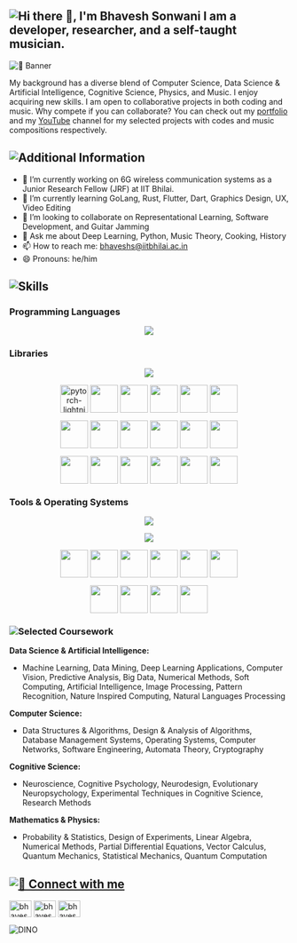 ## ![Hi there 👋, I'm Bhavesh Sonwani I am a developer, researcher, and a self-taught musician.](https://readme-typing-svg.demolab.com?font=Fira+Code&duration=1000&pause=1000&width=435&lines=Hi+there+%F0%9F%91%8B%2C+I'm+Bhavesh+Sonwani;I+am+a+developer%2C+researcher%2C+and;a+self-taught+musician.)


![🔗 Banner](https://github.com/s10bhavesh/s10bhavesh.github.io/blob/3d2f62428555bb52a1ecbca1b831992e647ae977/images/bhavesh-banner-w-pic.png)


My background has a diverse blend of Computer Science, Data Science & Artificial Intelligence, Cognitive Science, Physics, and Music. I enjoy acquiring new skills. I am open to collaborative projects in both coding and music. Why compete if you can collaborate? You can check out my [portfolio](https://s10bhavesh.github.io "portfolio") and my [YouTube](https://www.youtube.com/@TheSonicBlues999 "youtube-channel") channel for my selected projects with codes and music compositions respectively.


## ![Additional Information](https://readme-typing-svg.demolab.com?font=Fira+Code&duration=2000&pause=1000&width=435&lines=Additional+Information)

- 🔭 I’m currently working on 6G wireless communication systems as a Junior Research Fellow (JRF) at IIT Bhilai. 
- 🌱 I’m currently learning GoLang, Rust, Flutter, Dart, Graphics Design, UX, Video Editing 
- 👯 I’m looking to collaborate on Representational Learning, Software Development, and Guitar Jamming 
- 💬 Ask me about Deep Learning, Python, Music Theory, Cooking, History 
- 📫 How to reach me: bhaveshs@iitbhilai.ac.in 
- 😄 Pronouns: he/him 


## ![Skills](https://readme-typing-svg.demolab.com?font=Fira+Code&duration=2000&pause=1000&width=435&lines=Skills)

### **Programming Languages**
<p align="center">
  <a href="https://skillicons.dev">
    <img src="https://skillicons.dev/icons?i=py,matlab,c,cpp,r,octave,fortran,bash,powershell,mysql,flutter,js,html,css,latex&perline=5" />
  </a>
</p>


### **Libraries**
<p align="center">
  <a href="https://skillicons.dev">
    <img src="https://skillicons.dev/icons?i=pytorch,tensorflow,flask,fastapi,sqlite,qt&perline=7" />
  </a>
</p>
<p align="center">
<a href="#" target="blank"><img align="center" src="https://github.com/s10bhavesh/s10bhavesh.github.io/blob/7c79113742f9bddce2eca0cf247fa921c683cacf/icons/pl.png" alt="pytorch-lightning" height="50" width="50" /></a>
<a href="#" target="blank"><img align="center" src="https://github.com/s10bhavesh/s10bhavesh.github.io/blob/7c79113742f9bddce2eca0cf247fa921c683cacf/icons/pyg.png" alt="" height="50" width="50" /></a>
<a href="#" target="blank"><img align="center" src="https://github.com/s10bhavesh/s10bhavesh.github.io/blob/7c79113742f9bddce2eca0cf247fa921c683cacf/icons/opencv.png" alt="" height="50" width="50" /></a>
<a href="#" target="blank"><img align="center" src="https://github.com/s10bhavesh/s10bhavesh.github.io/blob/7c79113742f9bddce2eca0cf247fa921c683cacf/icons/np2.png" alt="" height="50" width="50" /></a>
<a href="#" target="blank"><img align="center" src="https://github.com/s10bhavesh/s10bhavesh.github.io/blob/7c79113742f9bddce2eca0cf247fa921c683cacf/icons/keras.png" alt="" height="50" width="50" /></a>
<a href="#" target="blank"><img align="center" src="https://github.com/s10bhavesh/s10bhavesh.github.io/blob/7c79113742f9bddce2eca0cf247fa921c683cacf/icons/sklearn.png" alt="" height="50" width="50" /></a>


<p align="center">
<a href="#" target="blank"><img align="center" src="https://github.com/s10bhavesh/s10bhavesh.github.io/blob/2b37e9fbd03a1d68e1e3713cea2874a211f26ecf/icons/matplotlib2.png" alt="" height="50" width="50" /></a>
<a href="#" target="blank"><img align="center" src="https://github.com/s10bhavesh/s10bhavesh.github.io/blob/7c79113742f9bddce2eca0cf247fa921c683cacf/icons/seaborn.svg" alt="" height="50" width="50" /></a>
<a href="#" target="blank"><img align="center" src="https://github.com/s10bhavesh/s10bhavesh.github.io/blob/7c79113742f9bddce2eca0cf247fa921c683cacf/icons/pandas.png" alt="" height="50" width="50" /></a>
<a href="#" target="blank"><img align="center" src="https://github.com/s10bhavesh/s10bhavesh.github.io/blob/7c79113742f9bddce2eca0cf247fa921c683cacf/icons/json.png" alt="" height="50" width="50" /></a>
<a href="#" target="blank"><img align="center" src="https://github.com/s10bhavesh/s10bhavesh.github.io/blob/7c79113742f9bddce2eca0cf247fa921c683cacf/icons/py_requests.png" alt="" height="50" width="50" /></a>
<a href="#" target="blank"><img align="center" src="https://github.com/s10bhavesh/s10bhavesh.github.io/blob/7c79113742f9bddce2eca0cf247fa921c683cacf/icons/py_requests.png" alt="" height="50" width="50" /></a>

<p align="center">
<a href="#" target="blank"><img align="center" src="https://github.com/s10bhavesh/s10bhavesh.github.io/blob/7c79113742f9bddce2eca0cf247fa921c683cacf/icons/sympy.png" alt="" height="50" width="50" /></a>
<a href="#" target="blank"><img align="center" src="https://github.com/s10bhavesh/s10bhavesh.github.io/blob/7c79113742f9bddce2eca0cf247fa921c683cacf/icons/scipy.png" alt="" height="50" width="50" /></a>
<a href="#" target="blank"><img align="center" src="https://github.com/s10bhavesh/s10bhavesh.github.io/blob/7c79113742f9bddce2eca0cf247fa921c683cacf/icons/scapy.png" alt="" height="50" width="50" /></a>
<a href="#" target="blank"><img align="center" src="https://github.com/s10bhavesh/s10bhavesh.github.io/blob/7c79113742f9bddce2eca0cf247fa921c683cacf/icons/pysimplegui.png" alt="" height="50" width="50" /></a>
<a href="#" target="blank"><img align="center" src="https://github.com/s10bhavesh/s10bhavesh.github.io/blob/7c79113742f9bddce2eca0cf247fa921c683cacf/icons/apache_spark.png" alt="" height="50" width="50" /></a>
<a href="#" target="blank"><img align="center" src="https://github.com/s10bhavesh/s10bhavesh.github.io/blob/7c79113742f9bddce2eca0cf247fa921c683cacf/icons/hadoop.png" alt="" height="50" width="50" /></a>
<!-- <p align="center"> -->


<!--
<a href="#" target="blank"><img align="center" src="https://github.com/s10bhavesh/s10bhavesh.github.io/blob/7c79113742f9bddce2eca0cf247fa921c683cacf/icons/flask.png" alt="" height="40" width="40" /></a>

<a href="#" target="blank"><img align="center" src="https://github.com/s10bhavesh/s10bhavesh.github.io/blob/7c79113742f9bddce2eca0cf247fa921c683cacf/icons/tf.png" alt="" height="40" width="40" /></a>  

<a href="#" target="blank"><img align="center" src="" alt="" height="50" width="50" /></a>

- Inkscape, Wireshark, OpenSesame, Tobii Eye Tracker, PyGaze, MS Office, LibreOffice, FL Studio, Audacity, GIMP

- PyTorch Lightning, PyTorch Geometric, Keras, OpenCV, DLib, Requests, Sockets, JSON, Scapy, Scikit-learn, Pandas, OS, Matplotlib, Numpy, PyQt5, PySimpleGUI, Scipy, SymPy, Seaborn, PyPhysim, Apache Spark MLlib, Hadoop
-->


### **Tools & Operating Systems**
<p align="center">
  <a href="https://skillicons.dev">
    <img src="https://skillicons.dev/icons?i=vscode,vim,docker,github,git,githubactions&perline=7" />
  </a>
</p>
<p align="center">
  <a href="https://skillicons.dev">
    <img src="https://skillicons.dev/icons?i=linux,nginx,cmake,stackoverflow,svg,blender,raspberrypi&perline=7" />
  </a>
</p>
<p align="center">
<a href="#" target="blank"><img align="center" src="https://github.com/s10bhavesh/s10bhavesh.github.io/blob/c4d191fe65b8f1ec09df00a99e70721f52866d94/icons/spss.jpg" alt="" height="50" width="50" /></a>
<a href="#" target="blank"><img align="center" src="https://github.com/s10bhavesh/s10bhavesh.github.io/blob/2fb89791f2f1859656cfbf9f224addbf388f64fa/icons/wireshark.png" alt="" height="50" width="50" /></a>
<a href="#" target="blank"><img align="center" src="https://github.com/s10bhavesh/s10bhavesh.github.io/blob/2fb89791f2f1859656cfbf9f224addbf388f64fa/icons/inkscape.png" alt="" height="50" width="50" /></a>
<a href="#" target="blank"><img align="center" src="https://github.com/s10bhavesh/s10bhavesh.github.io/blob/2fb89791f2f1859656cfbf9f224addbf388f64fa/icons/gimp.png" alt="" height="50" width="50" /></a>
<a href="#" target="blank"><img align="center" src="https://github.com/s10bhavesh/s10bhavesh.github.io/blob/2fb89791f2f1859656cfbf9f224addbf388f64fa/icons/audacity.png" alt="" height="50" width="50" /></a>
<a href="#" target="blank"><img align="center" src="https://github.com/s10bhavesh/s10bhavesh.github.io/blob/2fb89791f2f1859656cfbf9f224addbf388f64fa/icons/flstudio.jpeg" alt="" height="50" width="50" /></a>


<p align="center">
<a href="#" target="blank"><img align="center" src="https://github.com/s10bhavesh/s10bhavesh.github.io/blob/2fb89791f2f1859656cfbf9f224addbf388f64fa/icons/opensesame.png" alt="" height="50" width="50" /></a>
<a href="#" target="blank"><img align="center" src="https://github.com/s10bhavesh/s10bhavesh.github.io/blob/2fb89791f2f1859656cfbf9f224addbf388f64fa/icons/tobii.png" alt="" height="50" width="50" /></a>
<a href="#" target="blank"><img align="center" src="https://github.com/s10bhavesh/s10bhavesh.github.io/blob/2fb89791f2f1859656cfbf9f224addbf388f64fa/icons/libreoffice.png" alt="" height="50" width="50" /></a>
<a href="#" target="blank"><img align="center" src="https://github.com/s10bhavesh/s10bhavesh.github.io/blob/2fb89791f2f1859656cfbf9f224addbf388f64fa/icons/msoffice.png" alt="" height="50" width="50" /></a>



### ![Selected Coursework](https://readme-typing-svg.demolab.com?font=Fira+Code&duration=2000&pause=1000&width=435&lines=Selected+Coursework)

**Data Science & Artificial Intelligence:** 

- Machine Learning, Data Mining, Deep Learning Applications, Computer Vision, Predictive Analysis, Big Data, Numerical Methods, Soft Computing, Artificial Intelligence, Image Processing, Pattern Recognition, Nature Inspired Computing, Natural Languages Processing

**Computer Science:** 

- Data Structures & Algorithms, Design & Analysis of Algorithms, Database Management Systems, Operating Systems, Computer Networks, Software Engineering, Automata Theory, Cryptography

**Cognitive Science:** 

- Neuroscience, Cognitive Psychology, Neurodesign, Evolutionary Neuropsychology, Experimental Techniques in Cognitive Science, Research Methods

**Mathematics & Physics:** 

- Probability & Statistics, Design of Experiments, Linear Algebra, Numerical Methods, Partial Differential Equations, Vector Calculus, Quantum Mechanics, Statistical Mechanics, Quantum Computation

<!--
## Language Stats
[![Top Langs](https://github-readme-stats.vercel.app/api/top-langs/?username=s10bhavesh&layout=donut-vertical)](https://github.com/s10bhavesh/github-readme-stats)
-->

## [![🔗 Connect with me](https://readme-typing-svg.demolab.com?font=Fira+Code&pause=1000&width=435&lines=Connect+with+me)](https://git.io/typing-svg)
<p align="left">
<a href="https://www.linkedin.com/in/bhavesh-sonwani-85415015/" target="blank"><img align="center" src="https://github.com/s10bhavesh/s10bhavesh.github.io/blob/8585ddae42f1e266ab02786f3feb2aa424fde6a4/icons/linkedin.png" alt="bhavesh-linkedin" height="30" width="40" /></a>
<a href="https://s10bhavesh.github.io/" target="blank"><img align="center" src="https://github.com/s10bhavesh/s10bhavesh.github.io/blob/c4d191fe65b8f1ec09df00a99e70721f52866d94/icons/portfolio_w.png" alt="bhavesh-portfolio" height="30" width="40" /></a>
<a href="https://www.youtube.com/@TheSonicBlues999" target="blank"><img align="center" src="https://github.com/s10bhavesh/s10bhavesh.github.io/blob/8585ddae42f1e266ab02786f3feb2aa424fde6a4/icons/yt-full.png" alt="bhavesh-youtube" height="30" width="40" /></a>



<!-- 
[<img src='https://cdn.jsdelivr.net/npm/simple-icons@3.0.1/icons/github.svg' alt='github' height='40'>](https://github.com/https://github.com/s10bhavesh)  [<img src='https://cdn.jsdelivr.net/npm/simple-icons@3.0.1/icons/linkedin.svg' alt='linkedin' height='40'>](https://www.linkedin.com/in/https://www.linkedin.com/in/bhavesh-sonwani-85415015//)  [<img src='https://cdn.jsdelivr.net/npm/simple-icons@3.0.1/icons/youtube.svg' alt='YouTube' height='40'>](https://www.youtube.com/channel/https://www.youtube.com/@TheSonicBlues999)  [<img src='https://cdn.jsdelivr.net/npm/simple-icons@3.0.1/icons/icloud.svg' alt='website' height='40'>](https://s10bhavesh.github.io)  
-->

![DINO](https://github.com/s10bhavesh/s10bhavesh.github.io/blob/c9bf6fdd05563eda28ecc311bd10c517145339ac/images/dino_bhavesh.gif )

